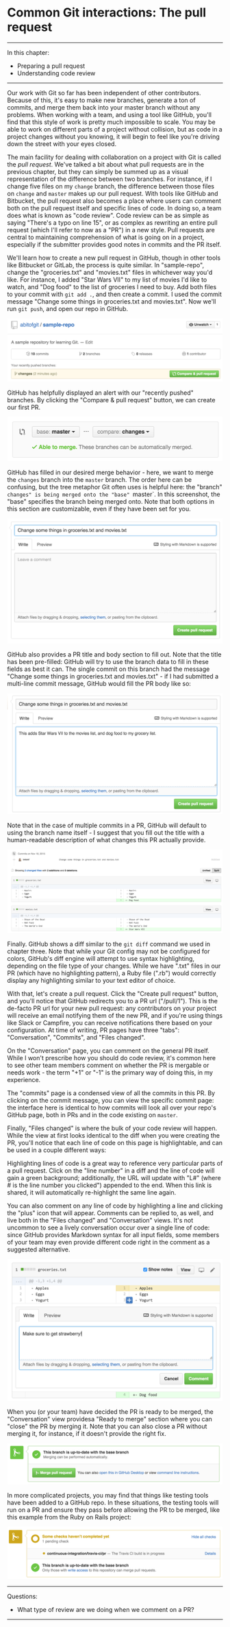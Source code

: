 # Common Git interactions: The pull request

---

In this chapter:

- Preparing a pull request
- Understanding code review

---

Our work with Git so far has been independent of other contributors. Because of this, it's easy to make new branches, generate a ton of commits, and merge them back into your master branch without any problems. When working with a team, and using a tool like GitHub, you'll find that this style of work is pretty much impossible to scale. You may be able to work on different parts of a project without collision, but as code in a project changes without you knowing, it will begin to feel like you're driving down the street with your eyes closed.

The main facility for dealing with collaboration on a project with Git is called the *pull request*. We've talked a bit about what pull requests are in the previous chapter, but they can simply be summed up as a visual representation of the difference between two branches. For instance, if I change five files on my `change` branch, the difference between those files on `change` and `master` makes up our pull request. With tools like GitHub and Bitbucket, the pull request also becomes a place where users can comment both on the pull request itself and specific lines of code. In doing so, a team does what is known as "code review". Code review can be as simple as saying "There's a typo on line 15", or as complex as rewriting an entire pull request (which I'll refer to now as a "PR") in a new style.  Pull requests are central to maintaining comprehension of what is going on in a project, especially if the submitter provides good notes in commits and the PR itself.

We'll learn how to create a new pull request in GitHub, though in other tools like Bitbucket or GitLab, the process is quite similar. In "sample-repo", change the "groceries.txt" and "movies.txt" files in whichever way you'd like. For instance, I added "Star Wars VII" to my list of movies I'd like to watch, and "Dog food" to the list of groceries I need to buy. Add both files to your commit with `git add .`, and then create a commit. I used the commit message "Change some things in groceries.txt and movies.txt". Now we'll run `git push`, and open our repo in GitHub.

![recently-pushed.png](recently-pushed.png)

GitHub has helpfully displayed an alert with our "recently pushed" branches. By clicking the "Compare & pull request" button, we can create our first PR.

![branches.png](branches.png)

GitHub has filled in our desired merge behavior - here, we want to merge the `changes` branch into the `master` branch. The order here can be confusing, but the tree metaphor Git often uses is helpful here: the "branch" `changes" is being merged onto the "base" `master`. In this screenshot, the "base" specifies the branch being merged onto. Note that both options in this section are customizable, even if they have been set for you.

![pr-body.png](pr-body.png)

GitHub also provides a PR title and body section to fill out. Note that the title has been pre-filled: GitHub will try to use the branch data to fill in these fields as best it can. The single commit on this branch had the message "Change some things in groceries.txt and movies.txt" - if I had submitted a multi-line commit message, GitHub would fill the PR body like so:

![pr-body-filled.png](pr-body-filled.png)

Note that in the case of multiple commits in a PR, GitHub will default to using the branch name itself - I suggest that you fill out the title with a human-readable description of what changes this PR actually provide.

![diff.png](diff.png)

Finally. GitHub shows a diff similar to the `git diff` command we used in chapter three. Note that while your Git config may not be configured for colors, GitHub's diff engine will attempt to use syntax highlighting, depending on the file type of your changes. While we have ".txt" files in our PR (which have no highlighting pattern), a Ruby file (".rb") would correctly display any highlighting similar to your text editor of choice.

With that, let's create a pull request. Click the "Create pull request" button, and you'll notice that GitHub redirects you to a PR url ("/pull/1"). This is the de-facto PR url for your new pull request: any contributors on your project will receive an email notifying them of the new PR, and if you're using things like Slack or Campfire, you can receive notifications there based on your configuration. At time of writing, PR pages have three "tabs": "Conversation", "Commits", and "Files changed".

On the "Conversation" page, you can comment on the general PR itself. While I won't prescribe how you should do code review, it's common here to see other team members comment on whether the PR is mergable or needs work - the term "+1" or "-1" is the primary way of doing this, in my experience.

The "commits" page is a condensed view of all the commits in this PR. By clicking on the commit message, you can view the specific commit page: the interface here is identical to how commits will look all over your repo's GitHub page, both in PRs and in the code existing on `master`.

Finally, "Files changed" is where the bulk of your code review will happen. While the view at first looks identical to the diff when you were creating the PR, you'll notice that each line of code on this page is highlightable, and can be used in a couple different ways:

Highlighting lines of code is a great way to reference very particular parts of a pull request. Click on the "line number" in a diff and the line of code will gain a green background; additionally, the URL will update with "L#" (where # is the line number you clicked") appended to the end. When this link is shared, it will automatically re-highlight the same line again.

You can also comment on any line of code by highlighting a line and clicking the "plus" icon that will appear. Comments can be replied to, as well, and live both in the "Files changed" and "Conversation" views. It's not uncommon to see a lively conversation occur over a single line of code: since GitHub provides Markdown syntax for all input fields, some members of your team may even provide different code right in the comment as a suggested alternative.

![comment.png](comment.png)

When you (or your team) have decided the PR is ready to be merged, the "Conversation" view providesa "Ready to merge" section where you can "close" the PR by merging it. Note that you can also close a PR without merging it, for instance, if it doesn't provide the right fix.

![ok-merge.png](ok-merge.png)

In more complicated projects, you may find that things like testing tools have been added to a GitHub repo. In these situations, the testing tools will run on a PR and ensure they pass before allowing the PR to be merged, like this example from the Ruby on Rails project:

![pending-merge.png](pending-merge.png)

---

Questions:

- What type of review are we doing when we comment on a PR?

---

